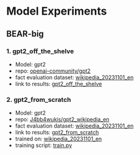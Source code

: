 # Model Experiments

## BEAR-big

### 1. gpt2_off_the_shelve

- Model: gpt2
- repo: [openai-community/gpt2](https://huggingface.co/gpt2)
- fact evaluation dataset: [wikipedia_20231101_en](https://huggingface.co/datasets/wikipedia)
- link to results: [gpt2_off_the_shelve](/probing_results/BEAR-big/gpt2_off_the_shelve)

### 2. gpt2_from_scratch

- Model: gpt2
- repo: [J4bb4wukis/gpt2_wikipedia_en](https://huggingface.co/J4bb4wukis/gpt2_wikipedia_en)
- fact evaluation dataset: [wikipedia_20231101_en](https://huggingface.co/datasets/wikipedia)
- link to results: [gpt2_from_scratch](/probing_results/BEAR-big/gpt2_from_scratch)
- trained on: [wikipedia_20231101_en](https://huggingface.co/datasets/wikipedia)
- training script: [train.py](../model_training_setups/GPT2/train.py)